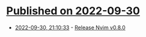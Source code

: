 # [Published on 2022-09-30](index.md)

* [2022-09-30, 21:10:33](https://lobste.rs/s/onbyt4/release_nvim_v0_8_0) - [Release Nvim v0.8.0](https://github.com/neovim/neovim/releases/tag/v0.8.0)

